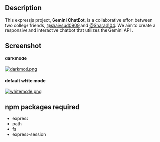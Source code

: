 ## Description

This expressjs project, **Gemini ChatBot**, is a collaborative effort between two college friends, 
[@shaivsud0909](https://www.github.com/shaivsud0909) and [@Sharad104](https://www.github.com/Sharad104). We aim to create a responsive and interactive chatbot that utilizes the Gemini API . 


## Screenshot

#### darkmode
[![darkmod.png](https://i.postimg.cc/tJRP1CHD/darkmod.png)](https://postimg.cc/PpcN9HJ8)

#### default white mode 
[![whitemode.png](https://i.postimg.cc/wvQLTRn7/whitemode.png)](https://postimg.cc/mzhtmkLs)


## npm packages required
- express
- path 
- fs 
- express-session